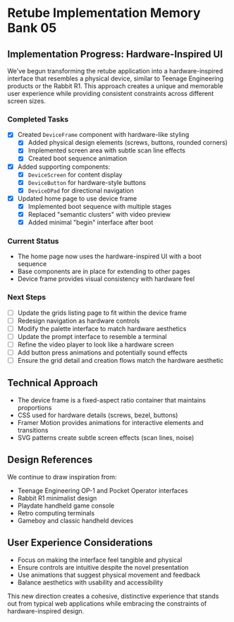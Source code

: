 # Retube Implementation Memory Bank 05

## Implementation Progress: Hardware-Inspired UI

We've begun transforming the retube application into a hardware-inspired interface that resembles a physical device, similar to Teenage Engineering products or the Rabbit R1. This approach creates a unique and memorable user experience while providing consistent constraints across different screen sizes.

### Completed Tasks
- [x] Created `DeviceFrame` component with hardware-like styling
  - [x] Added physical design elements (screws, buttons, rounded corners)
  - [x] Implemented screen area with subtle scan line effects
  - [x] Created boot sequence animation
- [x] Added supporting components:
  - [x] `DeviceScreen` for content display
  - [x] `DeviceButton` for hardware-style buttons
  - [x] `DeviceDPad` for directional navigation
- [x] Updated home page to use device frame
  - [x] Implemented boot sequence with multiple stages
  - [x] Replaced "semantic clusters" with video preview
  - [x] Added minimal "begin" interface after boot

### Current Status
- The home page now uses the hardware-inspired UI with a boot sequence
- Base components are in place for extending to other pages
- Device frame provides visual consistency with hardware feel

### Next Steps
- [ ] Update the grids listing page to fit within the device frame
- [ ] Redesign navigation as hardware controls
- [ ] Modify the palette interface to match hardware aesthetics
- [ ] Update the prompt interface to resemble a terminal
- [ ] Refine the video player to look like a hardware screen
- [ ] Add button press animations and potentially sound effects
- [ ] Ensure the grid detail and creation flows match the hardware aesthetic

## Technical Approach
- The device frame is a fixed-aspect ratio container that maintains proportions
- CSS used for hardware details (screws, bezel, buttons)
- Framer Motion provides animations for interactive elements and transitions
- SVG patterns create subtle screen effects (scan lines, noise)

## Design References
We continue to draw inspiration from:
- Teenage Engineering OP-1 and Pocket Operator interfaces
- Rabbit R1 minimalist design
- Playdate handheld game console
- Retro computing terminals
- Gameboy and classic handheld devices

## User Experience Considerations
- Focus on making the interface feel tangible and physical
- Ensure controls are intuitive despite the novel presentation
- Use animations that suggest physical movement and feedback
- Balance aesthetics with usability and accessibility

This new direction creates a cohesive, distinctive experience that stands out from typical web applications while embracing the constraints of hardware-inspired design. 